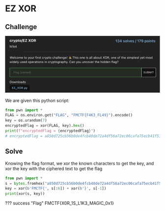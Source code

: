 # EZ XOR
## Challenge 

![Challenge](challenge.png)

We are given this python script:
```py linenums="1" title="chall.py"
from pwn import *
FLAG = os.environ.get("FLAG", "FMCTF{F4K3_FL49}").encode()
key = os.urandom(7)
encryptedFlag = xor(FLAG, key).hex()
print(f"encryptedFlag = {encryptedFlag}")
# encryptedFlag = a850d725cb56b0de4fcb40de72a4df56a72ec06cafa75ecb41f51c95
```

## Solve
Knowing the flag format, we xor the known characters to get the key, and xor the key with the ciphered text to get the flag
```py linenums="1"
from pwn import *
s = bytes.fromhex("a850d725cb56b0de4fcb40de72a4df56a72ec06cafa75ecb41f51c95")
key = xor(b'FMCTF{', s[:6]) + xor(b'}', s[-1])
print(xor(s, key))
```

??? success "Flag"
    FMCTF{X0R_1S_L1K3_MAGIC_0x1}